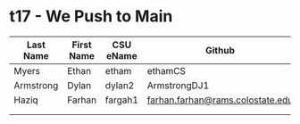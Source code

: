 # t17 - We Push to Main

| Last Name | First Name | CSU eName | Github | CSU Email |
|---|---|---|---|---|
|Myers|Ethan|etham|ethamCS|etham@rams.colostate.edu|
|Armstrong|Dylan|dylan2|ArmstrongDJ1|dylan2@colostate.edu|
|Haziq|Farhan|fargah1|farhan.farhan@rams.colostate.edu|
|   |   |   |   |   |
|   |   |   |   |   |


